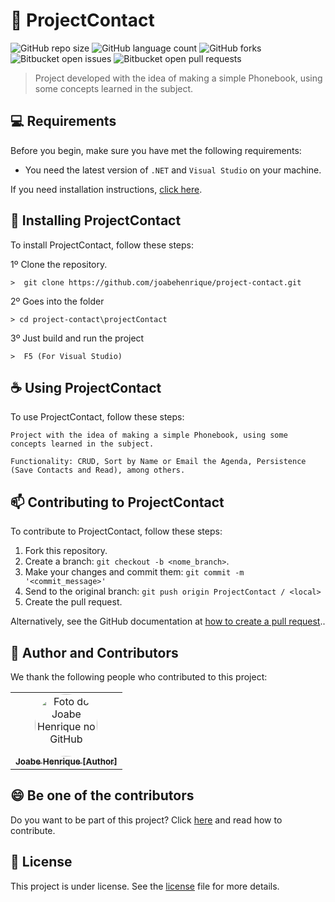 # 📲 ProjectContact

![GitHub repo size](https://img.shields.io/github/repo-size/joabehenrique/project-contact?style=flat)
![GitHub language count](https://img.shields.io/github/languages/count/joabehenrique/project-contact?style=flat)
![GitHub forks](https://img.shields.io/github/forks/joabehenrique/project-contact?style=flat)
![Bitbucket open issues](https://img.shields.io/bitbucket/issues/joabehenrique/project-contact?style=flat)
![Bitbucket open pull requests](https://img.shields.io/bitbucket/pr-raw/joabehenrique/project-contact?style=flat)

> Project developed with the idea of making a simple Phonebook, using some concepts learned in the subject.

## 💻 Requirements

Before you begin, make sure you have met the following requirements:

- You need the latest version of `.NET` and `Visual Studio` on your machine.

If you need installation instructions, [click here]("...").

## 🚀 Installing ProjectContact

To install ProjectContact, follow these steps:

1º Clone the repository.

```
>  git clone https://github.com/joabehenrique/project-contact.git
```
2º Goes into the folder
```
> cd project-contact\projectContact
```
3º Just build and run the project
```
>  F5 (For Visual Studio)
```
## ☕ Using ProjectContact

To use ProjectContact, follow these steps:

```
Project with the idea of making a simple Phonebook, using some concepts learned in the subject.

Functionality: CRUD, Sort by Name or Email the Agenda, Persistence (Save Contacts and Read), among others.
```

## 📫 Contributing to ProjectContact

To contribute to ProjectContact, follow these steps:

1. Fork this repository.
2. Create a branch: `git checkout -b <nome_branch>`.
3. Make your changes and commit them: `git commit -m '<commit_message>'`
4. Send to the original branch: `git push origin ProjectContact / <local>`
5. Create the pull request.

Alternatively, see the GitHub documentation at [how to create a pull request](https://help.github.com/en/github/collaborating-with-issues-and-pull-requests/creating-a-pull-request)..

## 🤝 Author and Contributors

We thank the following people who contributed to this project:

<table>
  <tr>
    <td align="center">
      <a href="https://github.com/joabehenrique">
        <img src="https://avatars3.githubusercontent.com/u/64988299" width="100px" style="border-radius: 90px" alt="Foto do Joabe Henrique no GitHub"/><br>
        <sub>
          <b>Joabe Henrique [Author]</b>
        </sub>
      </a>
    </td>
  </tr>
</table>

## 😄 Be one of the contributors<br>

Do you want to be part of this project? Click [here](https://github.com/joabehenrique/project-contact/blob/main/CONTRIBUTING.md) and read how to contribute.

## 📝 License

This project is under license. See the [license](https://github.com/joabehenrique/project-contact/blob/main/LICENSE.md) file for more details.
